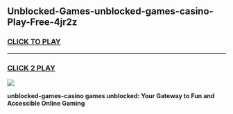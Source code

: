 
## Unblocked-Games-unblocked-games-casino-Play-Free-4jr2z
<h3>
<a href="https://premium76.site?title=unblocked-games-casino&ref=15A">CLICK TO PLAY</a></h3>
<hr>

<h3>
<a href="https://premium76.site?title=unblocked-games-casino&ref=15A">CLICK 2 PLAY</a>
  
</h3>

<a href="https://premium76.site?title=unblocked-games-casino&ref=15A"><img src="https://clearcache.store/games.png"></a>


**unblocked-games-casino games unblocked: Your Gateway to Fun and Accessible Online Gaming**
